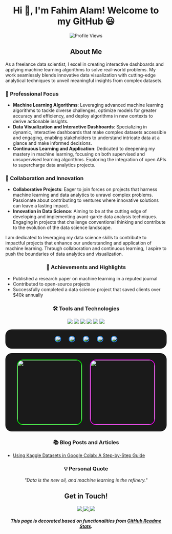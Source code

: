 <h1 align="center">Hi 👋, I'm Fahim Alam! Welcome to my GitHub 😃</h1>

<p align="center">
  <img src="https://komarev.com/ghpvc/?username=fahimalamabir" alt="Profile Views" />
</p>

<h2 align="center">About Me</h2>

<p>As a freelance data scientist, I excel in creating interactive dashboards and applying machine learning algorithms to solve real-world problems. My work seamlessly blends innovative data visualization with cutting-edge analytical techniques to unveil meaningful insights from complex datasets.</p>

<h3>🎯 Professional Focus</h3>

- **Machine Learning Algorithms**: Leveraging advanced machine learning algorithms to tackle diverse challenges, optimize models for greater accuracy and efficiency, and deploy algorithms in new contexts to derive actionable insights.
- **Data Visualization and Interactive Dashboards**: Specializing in dynamic, interactive dashboards that make complex datasets accessible and engaging, enabling stakeholders to understand intricate data at a glance and make informed decisions.
- **Continuous Learning and Application**: Dedicated to deepening my mastery in machine learning, focusing on both supervised and unsupervised learning algorithms. Exploring the integration of open APIs to supercharge data analytics projects.

<h3>🤝 Collaboration and Innovation</h3>

- **Collaborative Projects**: Eager to join forces on projects that harness machine learning and data analytics to unravel complex problems. Passionate about contributing to ventures where innovative solutions can leave a lasting impact.
- **Innovation in Data Science**: Aiming to be at the cutting edge of developing and implementing avant-garde data analysis techniques. Engaging in projects that challenge conventional thinking and contribute to the evolution of the data science landscape.

<p>I am dedicated to leveraging my data science skills to contribute to impactful projects that enhance our understanding and application of machine learning. Through collaboration and continuous learning, I aspire to push the boundaries of data analytics and visualization.</p>

<h3 align="center">🌟 Achievements and Highlights</h3>

<ul>
  <li>Published a research paper on machine learning in a reputed journal</li>
  <li>Contributed to open-source projects </li>
  <li>Successfully completed a data science project that saved clients over $40k annually</li>
</ul>

<h3 align="center">🛠️ Tools and Technologies</h3>

<p align="center">
  <img src="https://img.shields.io/badge/-Python-3776AB?style=flat-square&logo=Python&logoColor=white" />
  <img src="https://img.shields.io/badge/-R-276DC3?style=flat-square&logo=R&logoColor=white" />
  <img src="https://img.shields.io/badge/-PowerBI-F2C811?style=flat-square&logo=PowerBI&logoColor=black" />
  <img src="https://img.shields.io/badge/-SQL-4479A1?style=flat-square&logo=MySQL&logoColor=white" />
  <img src="https://img.shields.io/badge/-TensorFlow-FF6F00?style=flat-square&logo=TensorFlow&logoColor=white" />
  <img src="https://img.shields.io/badge/-Tableau-E97627?style=flat-square&logo=Tableau&logoColor=white" />
</p>

<p align="center" style="background-color: #1a1a1a; padding: 20px; border-radius: 20px;">
  <a href="https://github.com/fahimalamabir/datatuneanalytics" style="margin: 10px;">
    <img align="center" src="https://github-readme-stats.vercel.app/api/pin/?username=fahimalamabir&repo=datatuneanalytics&show_owner=false&theme=tokyonight" style="border: 2px solid #1e90ff; border-radius: 10px;" />
  </a>
  <a href="https://github.com/fahimalamabir/projects" style="margin: 10px;">
    <img align="center" src="https://github-readme-stats.vercel.app/api/pin/?username=fahimalamabir&repo=projects&show_owner=false&theme=tokyonight" style="border: 2px solid #1e90ff; border-radius: 10px;" />
  </a>
  <a href="https://github.com/fahimalamabir/powerBI" style="margin: 10px;">
    <img align="center" src="https://github-readme-stats.vercel.app/api/pin/?username=fahimalamabir&repo=powerBI&show_owner=false&theme=tokyonight" style="border: 2px solid #1e90ff; border-radius: 10px;" />
  </a>
  <a href="https://github.com/fahimalamabir/sql" style="margin: 10px;">
    <img align="center" src="https://github-readme-stats.vercel.app/api/pin/?username=fahimalamabir&repo=sql&show_owner=false&theme=tokyonight" style="border: 2px solid #1e90ff; border-radius: 10px;" />
  </a>
  <a href="https://github.com/fahimalamabir/ONC" style="margin: 10px;">
    <img align="center" src="https://github-readme-stats.vercel.app/api/pin/?username=fahimalamabir&repo=ONC&show_owner=false&theme=tokyonight" style="border: 2px solid #1e90ff; border-radius: 10px;" />
  </a>
</p>

<p align="center" style="background-color: #1a1a1a; padding: 20px; border-radius: 20px;">
  <a href="https://github-readme-stats.vercel.app/api?username=fahimalamabir&show_icons=true&theme=highcontrast&border_radius=30&rank_icon=github&include_all_commits=false&custom_title=GitHub%20Stats&number_format=long&card_width=420" style="margin-right: 20px;">
    <img height="200" align="center" src="https://github-readme-stats.vercel.app/api?username=fahimalamabir&show_icons=true&theme=highcontrast&border_radius=30&rank_icon=github&include_all_commits=false&custom_title=GitHub%20Stats&number_format=long&card_width=420" style="border: 2px solid #00ff00; border-radius: 20px;" />
  </a>
  <a href="https://github-readme-stats.vercel.app/api/top-langs/?username=fahimalamabir&theme=highcontrast&layout=compact&size_weight=0.2&count_weight=0.8&langs_count=10&border_radius=30&card_width=375&exclude_repo=staged-recipes,lammps,sphractal-feedstock&hide=scilab,assembly,html,javascript,batchfile,hack,makefile">
    <img height="200" align="center" src="https://github-readme-stats.vercel.app/api/top-langs/?username=fahimalamabir&theme=highcontrast&layout=compact&size_weight=0.2&count_weight=0.8&langs_count=10&border_radius=30&card_width=377&exclude_repo=staged-recipes,lammps,sphractal-feedstock&hide=scilab,assembly,html,javascript,batchfile,hack,makefile" style="border: 2px solid #ff00ff; border-radius: 20px;" />
  </a>
</p>

<h3 align="center">📚 Blog Posts and Articles</h3>

<ul>
  <li><a href="https://medium.com/@abir29793/importing-datasets-from-kaggle-to-google-colab-084a7ceb7c18">Using Kaggle Datasets in Google Colab: A Step-by-Step Guide</a></li>
</ul>

<h3 align="center">💡 Personal Quote</h3>

<p align="center"><em>"Data is the new oil, and machine learning is the refinery."</em></p>

<h2 align="center">Get in Touch!</h2>

<p align="center">
  <a href="https://www.linkedin.com/in/fahim-sahariar-alam/">
    <img src="https://img.shields.io/badge/-LinkedIn-blue?style=flat-square&logo=Linkedin&logoColor=white" />
  </a>
  <a href="mailto:abir29793@gmail.com">
    <img src="https://img.shields.io/badge/Gmail-d14836?style=flat-square&logo=Gmail&logoColor=white" />
  </a>
  <a href="https://calendly.com/abir29793">
    <img src="https://img.shields.io/badge/Schedule%20a%20Meeting-00C853?style=flat-square&logo=Calendly&logoColor=white" />
  </a>
</p>

<h5 align="center">This page is decorated based on functionalities from <a href="https://github.com/fahimalamabir/github-readme-stats">GitHub Readme Stats</a>.</h5>

